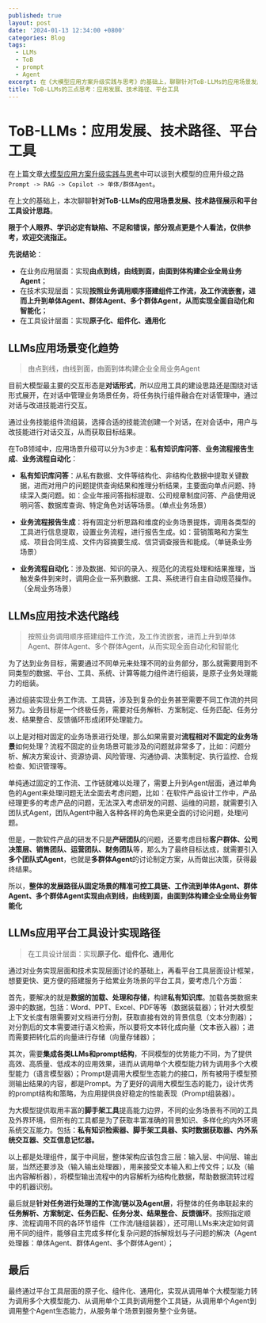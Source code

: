 ```yaml
---
published: true
layout: post
date: '2024-01-13 12:34:00 +0800'
categories: Blog
tags:
  - LLMs
  - ToB
  - prompt
  - Agent
excerpt: 在《大模型应用方案升级实践与思考》的基础上，聊聊针对ToB-LLMs的应用场景发展、技术路径介绍和平台工具设计思路。
title: ToB-LLMs的三点思考：应用发展、技术路径、平台工具
---
```

# ToB-LLMs：应用发展、技术路径、平台工具

在上篇文章[大模型应用方案升级实践与思考](https://mp.weixin.qq.com/s/i9aoAcyFlGIBOgW7pxJ6dg)中可以谈到大模型的应用升级之路`Prompt -> RAG -> Copilot -> 单体/群体Agent`。

在上文的基础上，本次聊聊**针对ToB-LLMs的应用场景发展、技术路径展示和平台工具设计思路**。

**限于个人眼界、学识必定有缺陷、不足和错误，部分观点更是个人看法，仅供参考，欢迎交流指正。**

**先说结论**：

* 在业务应用层面：实现**由点到线，由线到面，由面到体构建企业全局业务Agent**；
* 在技术实现层面：实现**按照业务调用顺序搭建组件工作流，及工作流嵌套，进而上升到单体Agent、群体Agent、多个群体Agent，从而实现全面自动化和智能化**；
* 在工具设计层面：实现**原子化、组件化、通用化** 

## LLMs应用场景变化趋势

> 由点到线，由线到面，由面到体构建企业全局业务Agent

目前大模型最主要的交互形态是**对话形式**，所以应用工具的建设思路还是围绕对话形式展开，在对话中管理业务场景任务，将任务执行组件融合在对话管理中，通过对话与改进技能进行交互。

通过业务技能组件流组装，选择合适的技能流创建一个对话，在对会话中，用户与改技能进行对话交互，从而获取目标结果。

在ToB领域中，应用场景升级可以分为3步走：**私有知识库问答**、**业务流程报告生成**、**业务流程自动化**：

* **私有知识库问答**：从私有数据、文件等结构化、非结构化数据中提取关键数据，进而对用户的问题提供查询结果和推理分析结果，主要面向单点问题、持续深入类问题。如：企业年报问答指标提取、公司规章制度问答、产品使用说明问答、数据库查询、特定角色对话等场景。（单点业务场景）

* **业务流程报告生成**：将有固定分析思路和维度的业务场景提炼，调用各类型的工具进行信息提取，设置业务流程，进行报告生成。如：营销策略和方案生成、项目合同生成、文件内容摘要生成、信贷调查报告和能成。（单链条业务场景）

* **业务流程自动化**：涉及数据、知识的录入、规范化的流程处理和结果推理，当触发条件到来时，调用企业一系列数据、工具、系统进行自主自动规范操作。（全局业务场景）

## LLMs应用技术迭代路线

> 按照业务调用顺序搭建组件工作流，及工作流嵌套，进而上升到单体Agent、群体Agent、多个群体Agent，从而实现全面自动化和智能化

为了达到业务目标，需要通过不同单元来处理不同的业务部分，那么就需要用到不同类型的数据、平台、工具、系统、计算等能力组件进行组装，是原子业务处理能力的组装。

通过组装实现业务工作流、工具链，涉及到复杂的业务甚至需要不同工作流的共同努力。业务目标是一个终极任务，需要对任务解析、方案制定、任务匹配、任务分发、结果整合、反馈循环形成闭环处理能力。

以上是对相对固定的业务场景进行处理，那么如果需要对**流程相对不固定的业务场景**如何处理？流程不固定的业务场景可能涉及的问题就非常多了，比如：问题分析、解决方案设计、资源协调、风险管理、沟通协调、决策制定、执行监控、合规检查、知识管理等。

单纯通过固定的工作流、工作链就难以处理了，需要上升到Agent层面，通过单角色的Agent来处理问题无法全面去考虑问题，比如：在软件产品设计工作中，产品经理更多的考虑产品的问题，无法深入考虑研发的问题、运维的问题，就需要引入团队式Agent，团队Agent中融入各种各样的角色来更全面的讨论问题，处理问题。

但是，一款软件产品的研发不只是**产研团队**的问题，还要考虑目标**客户群体、公司决策层、销售团队、运营团队、财务团队**等，那么为了最终目标达成，就需要引入**多个团队式Agent**，也就是**多群体Agent**的讨论制定方案，从而做出决策，获得最终结果。

所以，**整体的发展路径从固定场景的精准可控工具链、工作流到单体Agent、群体Agent、多个群体Agent实现由点到线，由线到面，由面到体构建企业全局业务智能化**

## LLMs应用平台工具设计实现路径

> 在工具设计层面：实现**原子化、组件化、通用化**

通过对业务实现层面和技术实现层面讨论的基础上，再看平台工具层面设计框架，想要更快、更方便的搭建服务于给累业务场景的平台工具，要考虑几个方面：

首先，要解决的就是**数据的加载、处理和存储**，构建**私有知识库**。加载各类数据来源中的数据，包括：Word、PPT、Excel、PDF等等（数据装载器）；针对大模型上下文长度有限需要对文档进行分割，获取直接有效的背景信息（文本分割器）；对分割后的文本需要进行语义检索，所以要将文本转化成向量（文本嵌入器）；进而需要把转化后的向量进行存储（向量存储器）；

其次，需要**集成各类LLMs和prompt结构**，不同模型的优势能力不同，为了提供高效、高质量、低成本的应用效果，进而从调用单个大模型能力转为调用多个大模型能力（语言模型器）；Prompt是调用大模型生态能力的接口，所有被用于模型预测输出结果的内容，都是Prompt。为了更好的调用大模型生态的能力，设计优秀的prompt结构和策略，为应用提供良好稳定的性能表现（Prompt组装器）。

为大模型提供取用丰富的**脚手架工具**提高能力边界，不同的业务场景有不同的工具及外界环境，但所有的工具都是为了获取丰富准确的背景知识、多样化的内外环境系统交互能力。包括：**私有知识检索器、脚手架工具器、实时数据获取器、内外系统交互器、交互信息记忆器。**

以上都是处理组件，属于中间层，整体架构应该包含三层：输入层、中间层、输出层，当然还要涉及（输入输出处理器），用来接受文本输入和上传文件；以及（输出内容解析器），将模型输出流程中的内容解析为结构化数据，帮助数据流转过程中的机器识别。

最后就是**针对任务进行处理的工作流/链以及Agent层**，将整体的任务串联起来的**任务解析、方案制定、任务匹配、任务分发、结果整合、反馈循环**。按照指定顺序、流程调用不同的各环节组件（工作流/链组装器），还可用LLMs来决定如何调用不同的组件，能够自主完成多样化复杂问题的拆解规划与子问题的解决（Agent处理器：单体Agent、群体Agent、多个群体Agent）；

## 最后

最终通过平台工具层面的原子化、组件化、通用化，实现从调用单个大模型能力转为调用多个大模型能力、从调用单个工具到调用整个工具链，从调用单个Agent到调用整个Agent生态能力，从服务单个场景到服务整个业务链。
